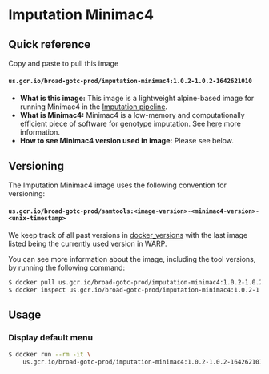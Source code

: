 # Imputation Minimac4

## Quick reference

Copy and paste to pull this image

#### `us.gcr.io/broad-gotc-prod/imputation-minimac4:1.0.2-1.0.2-1642621010`

- __What is this image:__ This image is a lightweight alpine-based image for running Minimac4 in the [Imputation pipeline](../../../../pipelines/broad/arrays/imputation/Imputation.wdl).
- __What is Minimac4:__ Minimac4 is a low-memory and computationally efficient piece of software for genotype imputation. See [here](https://github.com/statgen/Minimac4) more information.
- __How to see Minimac4 version used in image:__ Please see below.

## Versioning

The Imputation Minimac4 image uses the following convention for versioning:

#### `us.gcr.io/broad-gotc-prod/samtools:<image-version>-<minimac4-version>-<unix-timestamp>` 

We keep track of all past versions in [docker_versions](docker_versions.tsv) with the last image listed being the currently used version in WARP.

You can see more information about the image, including the tool versions, by running the following command:

```bash
$ docker pull us.gcr.io/broad-gotc-prod/imputation-minimac4:1.0.2-1.0.2-1642621010
$ docker inspect us.gcr.io/broad-gotc-prod/imputation-minimac4:1.0.2-1.0.2-1642621010
```

## Usage

### Display default menu

```bash
$ docker run --rm -it \
    us.gcr.io/broad-gotc-prod/imputation-minimac4:1.0.2-1.0.2-1642621010 /usr/gitc/minimac4
```